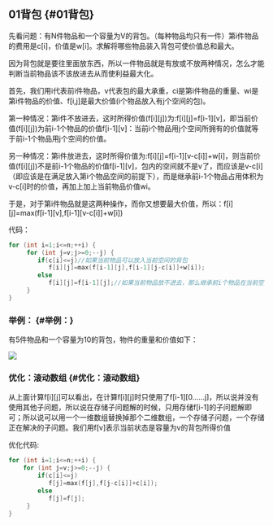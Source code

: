 ## 01背包 {#01背包}

先看问题：有N件物品和一个容量为V的背包。（每种物品均只有一件）第i件物品的费用是c\[i\]，价值是w\[i\]。求解将哪些物品装入背包可使价值总和最大。

因为背包就是要往里面放东西，所以一件物品就是有放或不放两种情况，怎么才能判断当前物品该不该放进去从而使利益最大化。

首先，我们用i代表前i件物品，v代表包的最大承重，ci是第i件物品的重量、wi是第i件物品的价值、f\[i,j\]是最大价值\(i个物品放入有j个空间的包\)。

第一种情况：第i件不放进去，这时所得价值\(f\[i\]\[j\]\)为:f\[i\]\[j\]=f\[i-1\]\[v\]，即当前价值\(f\[i\]\[j\]\)为前i-1个物品的价值f\[i-1\]\[v\]：当前i个物品用j个空间所拥有的价值就等于前i-1个物品用j个空间的价值。

另一种情况：第i件放进去，这时所得价值为:f\[i\]\[j\]=f\[i-1\]\[v-c\[i\]\]+w\[i\]，则当前价值\(f\[i\]\[j\]\)不是前i-1个物品的价值f\[i-1\]\[v\]，包内的空间就不是v了，而应该是v-c\[i\]（即应该是在满足放入第i个物品空间的前提下），而是继承前i-1个物品占用体积为v-c\[i\]时的价值，再加上加上当前物品价值wi。

于是，对于第i件物品就是这两种操作，而你又想要最大价值，所以：f\[i\]\[j\]=max\(f\[i-1\]\[v\],f\[i-1\]\[v-c\[i\]\]+w\[i\]\)

代码：

```cpp
for (int i=1;i<=n;++i) {　
     for (int j=v;j>=0;--j) {
        if(c[i]<=j)//如果当前物品可以放入当前空间的背包
           f[i][j]=max(f[i-1][j],f[i-1][j-c[i]]+w[i]);
        else 
           f[i][j]=f[i-1][j];//如果当前物品放不进去，那么继承前i个物品在当前空间大小时的价值
　　　}
}
```

### 举例： {#举例：}

有5件物品和一个容量为10的背包，物件的重量和价值如下：

![](https://hzu-zuoxiong.gitbooks.io/algorithm_training/content/assets/01背包0.png)

### 优化：滚动数组 {#优化：滚动数组}

从上面计算f\[i\]\[j\]可以看出，在计算f\[i\]\[j\]时只使用了f\[i-1\]\[0……j\]，所以说并没有使用其他子问题，所以说在存储子问题解的时候，只用存储f\[i-1\]的子问题解即可；所以说可以用一个一维数组替换掉那个二维数组，一个存储子问题，一个存储正在解决的子问题。我们用f\[v\]表示当前状态是容量为v的背包所得价值

优化代码:

```cpp
for (int i=1;i<=n;++i) {
    for (int j=v;j>=0;--j) {
        if(c[i]<=j)
           f[j]=max(f[j],f[j-c[i]]+c[i]);
        else 
           f[j]=f[j];
     }
}
```



